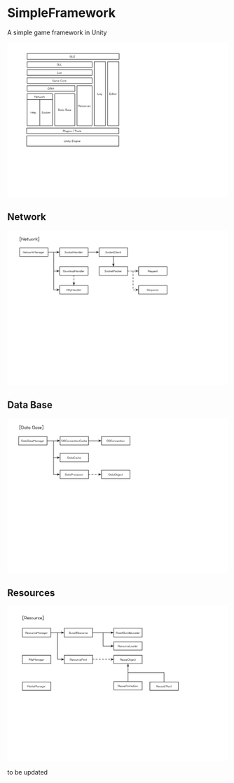 # SimpleFramework
A simple game framework in Unity

![](https://github.com/joexi/SimpleFramework/blob/master/框架设计.png?raw=true)

## Network
![](https://github.com/joexi/SimpleFramework/blob/master/Network.png?raw=true)


## Data Base
![](https://github.com/joexi/SimpleFramework/blob/master/Data%20Base.png?raw=true)

## Resources
![](https://github.com/joexi/SimpleFramework/blob/master/Resources.png?raw=true)

to be updated
